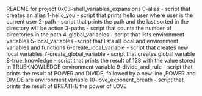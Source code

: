 README for project 0x03-shell_variables_expansions
0-alias - script that creates an alias
1-hello_you - script that prints hello user where user is the current user
2-path  - script that prints the path and the last sorted in the directory will be action
3-paths - script that counts the number of directories in the path
4-global_variables - script that lists environment variables
5-local_variables -script that lists all local and environment variables and functions
6-create_local_variable - script that creates new local variables
7-create_global_variable - script that creates global variable
8-true_knowledge - script that prints the result of 128 with the value stored in TRUEKNOWLEDGE environment variable
9-divide_and_rule - script that prints the result of POWER and DIVIDE, followed by a new line ,POWER and DIVIDE are environment variable
10-love_exponent_breath - script that prints the result of BREATHE the power of LOVE
